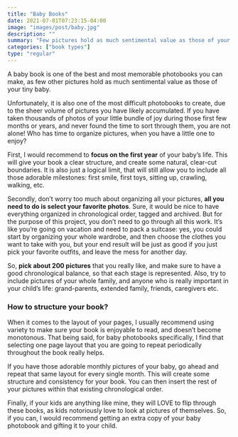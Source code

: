 ```yaml
---
title: "Baby Books"
date: 2021-07-01T07:23:15-04:00
image: "images/post/baby.jpg"
description: ""
summary: "Few pictures hold as much sentimental value as those of your tiny baby."
categories: ["book types"]
type: "regular"
---
```


A baby book is one of the best and most memorable photobooks you can make, as few other
pictures hold as much sentimental value as those of your tiny baby.

Unfortunately, it is also one of the most difficult photobooks to create, due to the
sheer volume of pictures you have likely accumulated. If you have taken thousands of
photos of your little bundle of joy during those first few months or years, and never
found the time to sort through them, you are not alone! Who has time to organize
pictures, when you have a little one to enjoy?

First, I would recommend to **focus on the first year** of your baby’s life. This
will give your book a clear structure, and create some natural, clear-cut boundaries.
It is also just a logical limit, that will still allow you to include all those
adorable milestones: first smile, first toys, sitting up, crawling, walking, etc.

Secondly, don’t worry too much about organizing all your pictures, **all you need to do
is select your favorite photos**. Sure, it would be nice to have everything
organized in chronological order, tagged and archived. But for the purpose of this
project, you don’t need to go through all this work. It’s like you’re going on vacation
and need to pack a suitcase: yes, you could start by organizing your whole wardrobe,
and then choose the clothes you want to take with you, but your end result will be
just as good if you just pick your favorite outfits, and leave the mess for another day.

So, **pick about 200 pictures** that you really like, and make sure to have a good
chronological balance, so that each stage is represented. Also, try to include
pictures of your whole family, and anyone who is really important in your child’s
life: grand-parents, extended family, friends, caregivers etc.

### How to structure your book?

When it comes to the layout of your pages, I usually recommend using variety to make
sure your book is enjoyable to read, and doesn’t become monotonous. That being said,
for baby photobooks specifically, I find that selecting one page layout that you
are going to repeat periodically throughout the book really helps.

If you have those adorable monthly pictures of your baby, go ahead and repeat that
same layout for every single month. This will create some structure and consistency
for your book. You can then insert the rest of your pictures within that existing
chronological order.

Finally, if your kids are anything like mine, they will LOVE to flip through these
books, as kids notoriously love to look at pictures of themselves. So, if you can, I
would recommend getting an extra copy of your baby photobook and gifting it to your
child.
